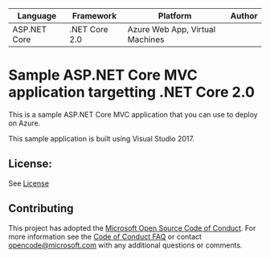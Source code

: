 | Language | Framework | Platform | Author |
| -------- | -------- |--------|--------|
| ASP.NET Core | .NET Core 2.0 | Azure Web App, Virtual Machines |


# Sample ASP.NET Core MVC application targetting .NET Core 2.0

This is a sample ASP.NET Core MVC application that you can use to deploy on Azure.

This sample application is built using Visual Studio 2017.

## License:

See [License](https://www.visualstudio.com)

## Contributing

This project has adopted the [Microsoft Open Source Code of Conduct](https://opensource.microsoft.com/codeofconduct/). For more information see the [Code of Conduct FAQ](https://opensource.microsoft.com/codeofconduct/faq/) or contact [opencode@microsoft.com](mailto:opencode@microsoft.com) with any additional questions or comments.

